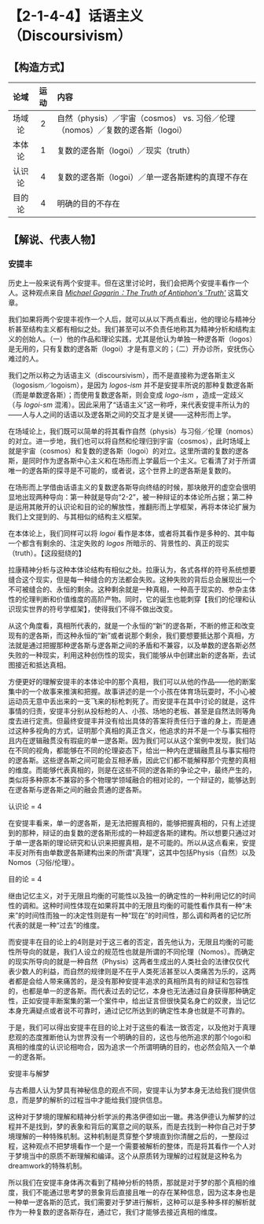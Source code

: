 # 【2-1-4-4】话语主义（Discoursivism）

## 【构造方式】

|  论域  | 运动 | 内容                                                         |
| :----: | :--: | :----------------------------------------------------------- |
| 场域论 |  2   | 自然（physis）／宇宙（cosmos） vs. 习俗／伦理（nomos）／复数的逻各斯（logoi） |
| 本体论 |  1   | 复数的逻各斯（logoi）／现实（truth）                         |
| 认识论 |  4   | 复数的逻各斯（logoi）／单一逻各斯建构的真理不存在            |
| 目的论 |  4   | 明确的目的不存在                                             |

## 【解说、代表人物】

### 安提丰

历史上一般来说有两个安提丰。但在这里讨论时，我们会把两个安提丰看作一个人。这种观点来自 *[Michael Gagarin：The Truth of Antiphon's 'Truth'](https://orb.binghamton.edu/cgi/viewcontent.cgi?article=1189&context=sagp)* 这篇文章。

我们如果将两个安提丰视作一个人后，就可以从以下两点看出，他的理论与精神分析甚至结构主义都有相似之处。我们甚至可以不负责任地称其为精神分析和结构主义的创始人。（一）他的作品和理论实践，尤其是他认为单独一种逻各斯（logos）是无用的，只有复数的逻各斯（logoi）才是有意义的；（二）开办诊所，安抚伤心难过的人。

我们之所以称之为话语主义（discoursivism），而不是直接称为逻各斯主义（logosism／logoism），是因为 *logos-ism* 并不是安提丰所说的那种复数逻各斯（而是单数逻各斯）；而使用复数逻各斯，则会变成 *logo-ism* ，造成一定歧义（与 *logoi-sm* 混淆）。因此采用了“话语主义”这一称呼，来代表安提丰所认为的——人与人之间的话语以及逻各斯之间的交互才是关键——这种形而上学。

在场域论上，我们既可以简单的将其看作自然（physis）与习俗／伦理（nomos）的对立。进一步地，我们也可以将自然和伦理归到宇宙（cosmos），此时场域上就是宇宙（cosmos）和复数的逻各斯（logoi）的对立。这里所谓的复数的逻各斯，是同时作为逻各斯中心主义和在场形而上学最后一个主义。它看清了对于所谓唯一的逻各斯的探寻是不可能的，或者说，这个世界上的逻各斯是复数的。

在场形而上学借由话语主义的复数逻各斯导向终结的时候，那块敞开的虚空会很明显地出现两种导向：第一种就是导向“2-2”，被一种辩证的本体论所占据；第二种是运用其敞开的认识论和目的论的解放性，推翻形而上学框架，再将本体论扩展为我们上文提到的、与其相似的结构主义框架。

在本体论上，我们同样可以将 *logoi* 看作是本体，或者将其看作是多种的、其中每一个都含有剩余的、注定失败的 *logos* 所暗示的、背景性的、真正的现实（truth）。【这段挺绕的】

拉康精神分析与这种本体论结构有相似之处。拉康认为，各式各样的符号系统想要缝合这个现实，但是每一种缝合的方法都会失败。这种失败的背后总会展现出一个不可被缝合的、永恒的剩余。这种剩余就是一种真相，一种高于现实的、参杂主体性的伦理判断和价值维度的高阶产物。同时，它的诞生也能刺穿【我们的伦理和认识现实世界的符号学框架】，使得我们不得不做出改变。

从这个角度看，真相所代表的，就是一个永恒的“新”的逻各斯，不断的修正和改变现有的逻各斯，而这种永恒的“新”或者说那个剩余，我们要想要抵达那个真相，方法就是通过把握那种逻各斯与逻各斯之间的矛盾和不兼容，以及单数的逻各斯必然失败的一种现实，利用这种创伤性的现实，我们能够从中创建出新的逻各斯，去试图接近和抵达真相。

方便更好的理解安提丰的本体论中的那个真相，我们可以从他的作品——他的断案集中的一个故事来推演和把握。故事讲述的是一个小孩在体育场玩耍时，不小心被运动员无意中丢出来的一支飞来的标枪刺死了。而安提丰在其中讨论的就是，这件事情的归责，安提丰分别从投标枪的人、小孩、场地的老板、甚至是自然法则等角度去进行定责。但最终安提丰并没有给出具体的答案将责任归于谁的身上，而是通过这种多视角的方式，证明那个真相的真正含义，他追求的并不是一个与事实相符且内在逻辑融贯没有瑕疵的单一逻各斯。因为我们可以从这个案例中发现，我们站在不同的视角，都能够在不同的伦理姿态下，给出一种内在逻辑融贯且与事实相符的逻各斯。这些逻各斯之间可能会互相矛盾，因此它们都不能解释那个完整的真相的维度。而能够代表真相的，则是在这些不同的逻各斯的争论之中，最终产生的，类似将多种原本不兼容的多个物理学领域融合的相对论的，一个辩证的，能够达到在逻各斯与逻各斯之间的融会贯通的逻各斯。

认识论 = 4

在安提丰看来，单一的逻各斯，是无法把握真相的，能够把握真相的，只有上述提到的那种，辩证的由复数的逻各斯形成的一种超逻各斯的建构。所以想要只通过对于单一逻各斯的理论研究和认识来把握真相，是不可能的。所以从这点看来，安提丰反对所有由单数逻各斯建构出来的所谓“真理”，这其中包括Physis（自然）以及Nomos（习俗/伦理）。

目的论 = 4

继由记忆主义，对于无限且均衡的可能性以及独一的确定性的一种利用记忆的时间性的调和。这种时间性体现在如果将其中的无限且均衡的可能性看作具有一种“未来”的时间性而独一的决定性则是有一种“现在”的时间性，那么调和两者的记忆所代表的就是一种“过去”的维度。

而安提丰在目的论上的4则是对于这三者的否定，首先他认为，无限且均衡的可能性所导向的就是，我们人设立的规范性也就是所谓的不同伦理（Nomos）。而确定的现实所导向的就是一种自然（Physis）这两者生成出的人类社会的法律仅仅代表少数人的利益，而自然的规律则是不在乎人类死活甚至以人类痛苦为乐的，这两者都是会给人带来痛苦的，是没有那种安提丰追求的真相所具有的辩证和包容性的，也都是单一的逻各斯。而代表过去的记忆，本身也无法通过自身获得那种确定性，正如安提丰断案集的第一个案件中，给出证言但很快莫名身亡的奴隶，当记忆本身充满疑点或者说不可靠时，通过记忆所达到的确定性本身也就是不可靠的。

于是，我们可以得出安提丰在目的论上对于这些的看法一致否定，以及他对于真理悲观的态度推断他认为世界没有一个明确的目的，这也与他所追求的那个logoi和真相的维度的认识论相吻合，因为追求一个所谓明确的目的，也必然会陷入一个单一的逻各斯。

安提丰与解梦

与古希腊人认为梦具有神秘信息的观点不同，安提丰认为梦本身无法给我们提供信息，而是梦的解析的过程当中才能给我们提供信息。

这种对于梦境的理解和精神分析学派的弗洛伊德如出一辙。弗洛伊德认为解梦的过程并不是找到，梦的表象和背后的寓意之间的联系，而是去找到一种你自己对于梦境理解的一种特殊机制。这种机制是贯穿整个梦境直到你清醒之后的，一整段过程，这种观点不把梦境看作一个是一个需要被解析的整体，而是将其看作一个人对于梦境当中的原质不断理解和编译。这个从原质转为理解的过程就是这种名为dreamwork的特殊机制。

所以我们在安提丰身体再次看到了精神分析的特质，那就是对于梦的那个真相的维度，我们不能通过思考梦的景象背后直接且唯一的存在某种信息，因为这本身也是一种单一逻各斯的范式，我们需要对于梦进行解析，这种可以是多种多样的解析就作为一种复数的逻各斯存在，通过它，我们才能够去接近真相的维度。

 

 

 